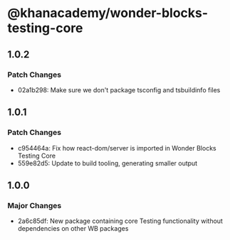 # @khanacademy/wonder-blocks-testing-core

## 1.0.2

### Patch Changes

-   02a1b298: Make sure we don't package tsconfig and tsbuildinfo files

## 1.0.1

### Patch Changes

-   c954464a: Fix how react-dom/server is imported in Wonder Blocks Testing Core
-   559e82d5: Update to build tooling, generating smaller output

## 1.0.0

### Major Changes

-   2a6c85df: New package containing core Testing functionality without dependencies on other WB packages
